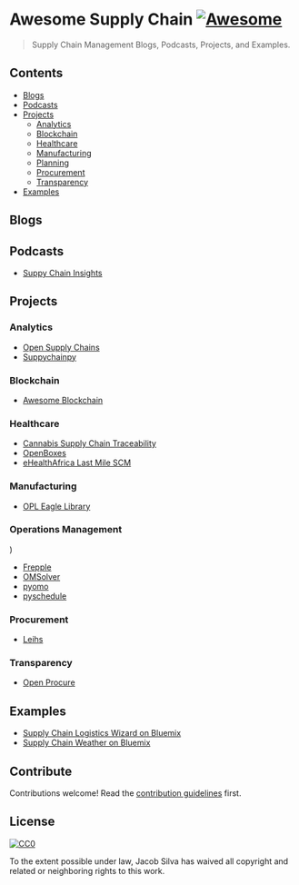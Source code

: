 # Awesome Supply Chain [![Awesome](https://cdn.rawgit.com/sindresorhus/awesome/d7305f38d29fed78fa85652e3a63e154dd8e8829/media/badge.svg)](https://github.com/sindresorhus/awesome)

> Supply Chain Management Blogs, Podcasts, Projects, and Examples.


## Contents

- [Blogs](#blogs)
- [Podcasts](#podcasts)
- [Projects](#projects)
    - [Analytics](#analytics)
    - [Blockchain](#blockchain)
    - [Healthcare](#healthcare)
    - [Manufacturing](#manufacturing)
    - [Planning](#planning)
    - [Procurement](#procurement)
    - [Transparency](#transparency)
- [Examples](#examples)


## Blogs


## Podcasts
- [Suppy Chain Insights](https://supplychaininsights.com/podcast)


## Projects

### Analytics
- [Open Supply Chains](https://github.com/supplychainstudies/OpenSupplyChains)
- [Suppychainpy](https://github.com/KevinFasusi/supplychainpy)

### Blockchain
- [Awesome Blockchain](https://github.com/igorbarinov/awesome-blockchain)

### Healthcare
- [Cannabis Supply Chain Traceability](https://github.com/CannabisReports/Cannabis-Supply-Chain-Traceability)
- [OpenBoxes](https://github.com/openboxes/openboxes)
- [eHealthAfrica Last Mile SCM](https://github.com/eHealthAfrica/move)

### Manufacturing
- [OPL Eagle Library](https://github.com/Seeed-Studio/OPL_Eagle_Library)

### Operations Management
)
- [Frepple](https://github.com/frePPLe/frepple)
- [OMSolver](https://github.com/PointSlice/OMSolver)
- [pyomo](https://github.com/Pyomo/pyomo)
- [pyschedule](https://github.com/timnon/pyschedule)

### Procurement
- [Leihs](https://github.com/leihs/leihs)

### Transparency
- [Open Procure](https://github.com/munirent/openprocure)


## Examples
- [Supply Chain Logistics Wizard on Bluemix](https://github.com/IBM-Bluemix/logistics-wizard)
- [Supply Chain Weather on Bluemix](https://github.com/IBM-Bluemix/supply-chain-weather)


## Contribute

Contributions welcome! Read the [contribution guidelines](contributing.md) first.


## License

[![CC0](http://mirrors.creativecommons.org/presskit/buttons/88x31/svg/cc-zero.svg)](http://creativecommons.org/publicdomain/zero/1.0)

To the extent possible under law, Jacob Silva has waived all copyright and
related or neighboring rights to this work.
